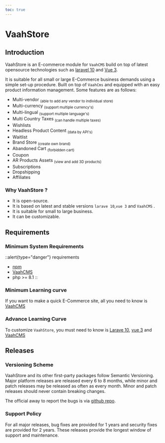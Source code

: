 ```yaml
---
toc: true
---
```


# VaahStore


## Introduction

VaahStore is an E-commerce module for `VaahCMS` build on top of latest opensource technologies such as [laravel 10](https://laravel.com/docs/10.x) and [Vue 3](https://vuejs.org/guide/introduction.html).

It is suitable for all small or large E-Commerce business demands using a simple set-up procedure. Built on top of `VaahCms` and equipped with an easy product information management. Some features are as follows:

- Multi-vendor <sub>(able to add any vendor to individual store)</sub>
- Multi-currency <sub>(support multiple currency's)</sub>
- Multi-lingual <sub>(support multiple language's)</sub>
- Multi Country Taxes <sub>(can handle multiple taxes)</sub>
- Wishlists
- Headless Product Content <sub>(data by API's)</sub>
- Waitlist
- Brand Store <sub>(create own brand)</sub>
- Abandoned Cart <sub>(forbidden cart)</sub>
- Coupon
- AR Products Assets <sub>(view and add 3D products)</sub>
- Subscriptions
- Dropshipping
- Affiliates

### Why VaahStore ?

- It is open-source.
- It is based on latest and stable versions `larave 10`,`vue 3` and `VaahCMS` .
- It is suitable for small to large business.
- It can be customizable.

## Requirements

### Minimum System Requirements

::alert{type="danger"}
requirements   
- [npm](https://docs.npmjs.com/cli)
- [VaahCMS](https://www.npmjs.com/package/vaah)
- php >= 8.1
::

### Minimum Learning curve

If you want to make a quick E-Commerce site, all you need to know is [VaahCMS](https://docs.vaah.dev/vaahcms-2)

### Advance Learning Curve

To customize `VaahStore`, you must need to know is [Larave 10](https://laravel.com/docs/10.x/installation), [vue 3](https://vuejs.org/guide/introduction.html) and [VaahCMS](https://docs.vaah.dev/vaahcms-2)

## Releases

### Versioning Scheme

VaahStore and its other first-party packages follow Semantic Versioning. Major platform releases are released every 6 to 8 months, while minor and patch releases may be released as often as every month. Minor and patch releases should never contain breaking changes.

The official away to report the bugs is via [github repo](https://github.com/webreinvent/vaahstore/issues).



### Support Policy

For all major releases, bug fixes are provided for 1 years and security fixes are provided for 2 years. These releases provide the longest window of support and maintenance.
